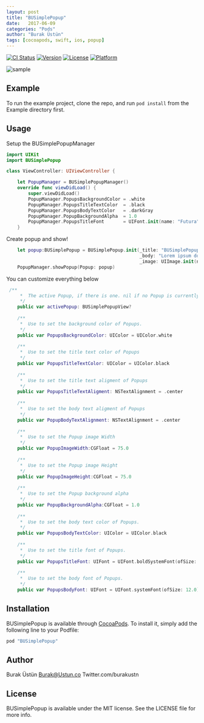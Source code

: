 ```yaml
---
layout: post
title: "BUSimplePopup"
date:   2017-06-09
categories: "Pods"
author: "Burak Üstün"
tags: [cocoapods, swift, ios, popup]
---
```


[![CI Status](http://img.shields.io/travis/burakustn@gmail.com/BUSimplePopup.svg?style=flat)](https://travis-ci.org/burakustn@gmail.com/BUSimplePopup)
[![Version](https://img.shields.io/cocoapods/v/BUSimplePopup.svg?style=flat)](http://cocoapods.org/pods/BUSimplePopup)
[![License](https://img.shields.io/cocoapods/l/BUSimplePopup.svg?style=flat)](http://cocoapods.org/pods/BUSimplePopup)
[![Platform](https://img.shields.io/cocoapods/p/BUSimplePopup.svg?style=flat)](http://cocoapods.org/pods/BUSimplePopup)

![sample](https://burakustn.com/assets/images/Posts/BUSimplePopup.gif)
## Example

To run the example project, clone the repo, and run `pod install` from the Example directory first.

## Usage

Setup the BUSimplePopupManager

```swift
import UIKit
import BUSimplePopup

class ViewController: UIViewController {

    let PopupManager = BUSimplePopupManager()
    override func viewDidLoad() {
        super.viewDidLoad()
        PopupManager.PopupsBackgroundColor = .white
        PopupManager.PopupsTitleTextColor  = .black
        PopupManager.PopupsBodyTextColor   = .darkGray
        PopupManager.PopupBackgroundAlpha  = 1.0
        PopupManager.PopupsTitleFont       = UIFont.init(name: "Futura", size: 20)!
    }
```

Create popup and show!

```swift
    let popup:BUSimplePopup = BUSimplePopup.init(_title: "BUSimplePopup",
                                                 _body: "Lorem ipsum dolor sit amet, consectetur adipiscing elit, sed do eiusmod tempor incididunt ut labore et dolore magna aliqua. Ut enim ad minim veniam, quis nostrud exercitation ullamco laboris nisi ut aliquip ex ea commodo consequat.",
                                                 _image: UIImage.init(named: "logo"))
    PopupManager.showPopup(Popup: popup)
```

You can customize everything below

```swift
 /**
     *  The active Popup, if there is one. nil if no Popup is currently active.
     */
    public var activePopup: BUSimplePopupView?
    
    /**
     *  Use to set the background color of Popups.
     */
    public var PopupsBackgroundColor: UIColor = UIColor.white
    
    /**
     *  Use to set the title text color of Popups
     */
    public var PopupsTitleTextColor: UIColor = UIColor.black
    
    /**
     *  Use to set the title text aligment of Popups
     */
    public var PopupsTitleTextAligment: NSTextAlignment = .center
    
    /**
     *  Use to set the body text aligment of Popups
     */
    public var PopupBodyTextAlignment: NSTextAlignment = .center
    
    /**
     *  Use to set the Popup image Width
     */
    public var PopupImageWidth:CGFloat = 75.0
    
    /**
     *  Use to set the Popup image Height
     */
    public var PopupImageHeight:CGFloat = 75.0
    
    /**
     *  Use to set the Popup background alpha
     */
    public var PopupBackgroundAlpha:CGFloat = 1.0
    
    /**
     *  Use to set the body text color of Popups.
     */
    public var PopupsBodyTextColor: UIColor = UIColor.black
    
    /**
     *  Use to set the title font of Popups.
     */
    public var PopupsTitleFont: UIFont = UIFont.boldSystemFont(ofSize: 14.0)
    
    /**
     *  Use to set the body font of Popups.
     */
    public var PopupsBodyFont: UIFont = UIFont.systemFont(ofSize: 12.0)

```

## Installation

BUSimplePopup is available through [CocoaPods](http://cocoapods.org). To install
it, simply add the following line to your Podfile:

```ruby
pod "BUSimplePopup"
```

## Author

Burak Üstün 
Burak@Ustun.co
Twitter.com/burakustn

## License

BUSimplePopup is available under the MIT license. See the LICENSE file for more info.



